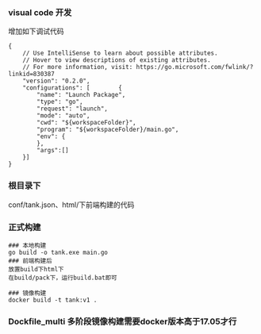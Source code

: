 ### visual code 开发
增加如下调试代码
```
{
    // Use IntelliSense to learn about possible attributes.
    // Hover to view descriptions of existing attributes.
    // For more information, visit: https://go.microsoft.com/fwlink/?linkid=830387
    "version": "0.2.0",
    "configurations": [        {
        "name": "Launch Package",
        "type": "go",
        "request": "launch",
        "mode": "auto",
        "cwd": "${workspaceFolder}",
        "program": "${workspaceFolder}/main.go",
        "env": {
        },
        "args":[]
    }]
}
```
### 根目录下
conf/tank.json、html/下前端构建的代码


### 正式构建
```
### 本地构建
go build -o tank.exe main.go
### 前端构建后
放置build下html下
在build/pack下，运行build.bat即可

### 镜像构建
docker build -t tank:v1 .
```

### Dockfile_multi 多阶段镜像构建需要docker版本高于17.05才行